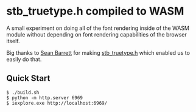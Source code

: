# stb_truetype.h compiled to WASM

A small experiment on doing all of the font rendering inside of the WASM module without depending on font rendering capabilities of the browser itself.

Big thanks to [Sean Barrett](https://github.com/nothings) for making [stb_truetype.h](https://github.com/nothings/stb/blob/master/stb_truetype.h) which enabled us to easily do that.

## Quick Start

```console
$ ./build.sh
$ python -m http.server 6969
$ iexplore.exe http://localhost:6969/
```
